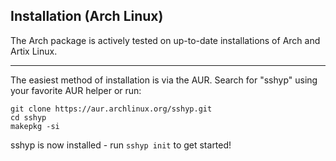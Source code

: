 ## Installation (Arch Linux)
The Arch package is actively tested on up-to-date installations of Arch and Artix Linux.
***
The easiest method of installation is via the AUR. Search for "sshyp" using your favorite AUR helper or run:
```
git clone https://aur.archlinux.org/sshyp.git
cd sshyp
makepkg -si
```
sshyp is now installed - run `sshyp init` to get started!

